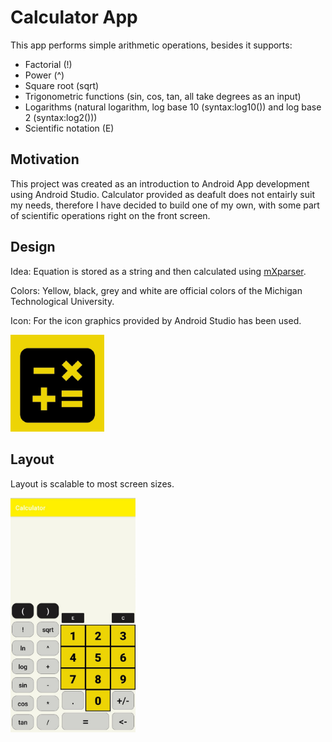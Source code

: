 # Calculator App
This app performs simple arithmetic operations, besides it supports:
* Factorial (!)
* Power (^)
* Square root (sqrt)
* Trigonometric functions (sin, cos, tan, all take degrees as an input)
* Logarithms (natural logarithm, log base 10 (syntax:log10()) and log base 2 (syntax:log2()))
* Scientific notation (E)
## Motivation 
This project was created as an introduction to Android App development using Android Studio. 
Calculator provided as deafult does not entairly suit my needs, therefore I have decided to build one of my own, with some part of scientific operations right on the front screen.
## Design
Idea: Equation is stored as a string and then calculated using [mXparser](https://github.com/mariuszgromada/MathParser.org-mXparser).  

Colors: Yellow, black, grey and white are official colors of the Michigan Technological University.

Icon: For the icon graphics provided by Android Studio has been used.

<img src="calculatorIcon.jpg" width = "150" >

## Layout

Layout is scalable to most screen sizes.

<img src="calculatorScreen.jpg" width = "200">
